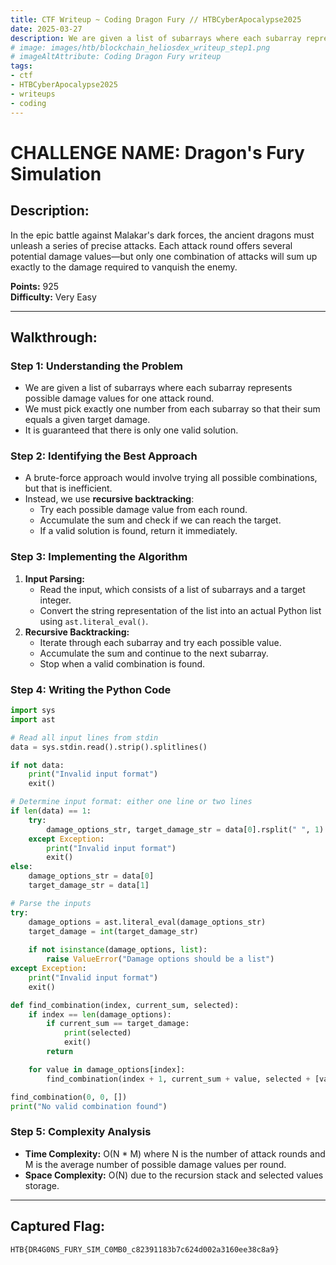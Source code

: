 ```yaml
---
title: CTF Writeup ~ Coding Dragon Fury // HTBCyberApocalypse2025
date: 2025-03-27
description: We are given a list of subarrays where each subarray represents possible damage values for one attack round. We must pick exactly one number from each subarray so that their sum equals a given target damage.
# image: images/htb/blockchain_heliosdex_writeup_step1.png
# imageAltAttribute: Coding Dragon Fury writeup
tags:
- ctf
- HTBCyberApocalypse2025
- writeups
- coding
---
```



# CHALLENGE NAME: Dragon's Fury Simulation

## Description:

In the epic battle against Malakar's dark forces, the ancient dragons must unleash a series of precise attacks. Each attack round offers several potential damage values—but only one combination of attacks will sum up exactly to the damage required to vanquish the enemy.

**Points:** 925\
**Difficulty:** Very Easy

---

## Walkthrough:

### **Step 1: Understanding the Problem**
- We are given a list of subarrays where each subarray represents possible damage values for one attack round.
- We must pick exactly one number from each subarray so that their sum equals a given target damage.
- It is guaranteed that there is only one valid solution.

### **Step 2: Identifying the Best Approach**
- A brute-force approach would involve trying all possible combinations, but that is inefficient.
- Instead, we use **recursive backtracking**:
  - Try each possible damage value from each round.
  - Accumulate the sum and check if we can reach the target.
  - If a valid solution is found, return it immediately.

### **Step 3: Implementing the Algorithm**
1. **Input Parsing:**
   - Read the input, which consists of a list of subarrays and a target integer.
   - Convert the string representation of the list into an actual Python list using `ast.literal_eval()`.
2. **Recursive Backtracking:**
   - Iterate through each subarray and try each possible value.
   - Accumulate the sum and continue to the next subarray.
   - Stop when a valid combination is found.

### **Step 4: Writing the Python Code**
```python
import sys
import ast

# Read all input lines from stdin
data = sys.stdin.read().strip().splitlines()

if not data:
    print("Invalid input format")
    exit()

# Determine input format: either one line or two lines
if len(data) == 1:
    try:
        damage_options_str, target_damage_str = data[0].rsplit(" ", 1)
    except Exception:
        print("Invalid input format")
        exit()
else:
    damage_options_str = data[0]
    target_damage_str = data[1]

# Parse the inputs
try:
    damage_options = ast.literal_eval(damage_options_str)
    target_damage = int(target_damage_str)
    
    if not isinstance(damage_options, list):
        raise ValueError("Damage options should be a list")
except Exception:
    print("Invalid input format")
    exit()

def find_combination(index, current_sum, selected):
    if index == len(damage_options):
        if current_sum == target_damage:
            print(selected)
            exit()
        return

    for value in damage_options[index]:
        find_combination(index + 1, current_sum + value, selected + [value])

find_combination(0, 0, [])
print("No valid combination found")
```

### **Step 5: Complexity Analysis**
- **Time Complexity:** O(N * M) where N is the number of attack rounds and M is the average number of possible damage values per round.
- **Space Complexity:** O(N) due to the recursion stack and selected values storage.

---

## **Captured Flag:**
```zsh
HTB{DR4G0NS_FURY_SIM_C0MB0_c82391183b7c624d002a3160ee38c8a9}
```

